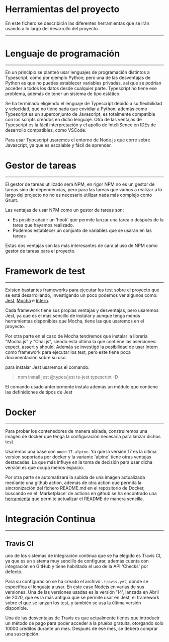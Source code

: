 # Herramientas del proyecto

En este fichero se describirán las diferentes herramientas que se irán usando a lo largo del desarrollo del proyecto. 

---

# Lenguaje de programación
---
En un principio se planteó usar lenguajes de programación distintos a Typescript, como por ejemplo Python; pero una de las desventajas de Python es que no puedes establecer variables privadas, así que se podrían acceder a todos los datos desde cualquier parte. Typescript no tiene ese problema, además de tener un sistema de tipo estático.

Se ha terminado eligiendo el lenguaje de Typescript debido a su flexibilidad y velocidad, que no tiene nada que envidiar a Python; además como Typescript es un superconjunto de Javascript, es totalmente compatible con los scripts creados en dicho lenguaje. Otra de las ventajas de Typescript es la fácil interpretación y el apollo de IntelliSence en IDEs de desarrollo compatibles, como VSCode.

Para usar Typescript usaremos el entorno de Node.js que corre sobre Javascript, ya que es escalable y fácil de aprender.

# Gestor de tareas
---
El gestor de tareas utilizado será NPM, en rigor NPM no es un gestor de tareas sino de dependencias, pero para las tareas que vamos a realizar a lo largo del projecto no no es necesario utilizar nada más complejo como Grunt.

Las ventajas de usar NPM como un gestor de tareas son:
- Es posible añadir un ‘hook’ que permite lanzar una tarea o después de la tarea que hayamos realizado.
- Podemos establecer un conjunto de variables que se usaran en las tareas

Estas dos ventajas son las más interesantes de cara al uso de NPM como gestor de tareas para el proyecto.

# Framework de test
---
Existen bastantes frameworks para ejecutar los test sobre el proyecto que se está desarrollando, investigando un poco podemos ver algunos como: [Jest](https://jestjs.io/es-ES/), [Mocha](https://mochajs.org/) e [Intern](https://theintern.io/). 

Cada framework tiene sus propias ventajas y desventajas, pero usaremos Jest, ya que es el más sencillo de instalar y aunque tenga menos herramientas disponibles que Mocha, tiene las que usaremos en el proyecto.

Por otra parte en el caso de Mocha tendremos que instalar la librería "Mocha.js" y "Chai.js", siendo esta última la que contiene las aserciones: expect, assert y should. Además se investigó la posibilidad de usar Intern como framework para ejecutar los test, pero este tiene poca documentación sobre su uso.

para instalar Jest usaremos el comando:
>npm install jest @types/jest ts-jest typescript -D

El comando usado anteriormente instala además un módulo que contiene las definidiones de tipos de Jest

# Docker
---

Para probar los contenedores de manera aislada, construiremos una imagen de docker que tenga la configuración necesaria para lanzar dichos test.

Usaremos una base con `node:17-alpine`. Ya que la versión 17 es la última version soportada por docker y la variante 'alpine' tiene otras ventajas destacadas. La que más influye en la toma de decisión para usar dicha versión es que ocupa menos espacio.

Por otra parte se automatizará la subida de una imagen actualizada mediante una github action, además de otra action que permita la sincronización del fichero README.md en el repositorio de Docker, buscando en el 'Marketplace' de actions en github se ha encontrado una [herramienta](https://github.com/marketplace/actions/docker-hub-readme-description-sync) que permite actualizar el README de manera sencilla.

# Integración Continua
---

## Travis CI

uno de los sistemas de integración continua que se ha elegido es Travis CI, ya que es un sistema muy sencillo de configurar, además cuenta con integración en GitHub y tiene habilitado el uso de la API 'Checks' por defecto. 

Para su configuración se ha creado el archivo `.travis.yml`, donde se especifica el lenguaje a usar. En este caso Nodejs en varias de sus versiones. Una de las versiones usadas es la versión '14', lanzada en Abril de 2020, que es la más antigua que se permite usar en Jest, el framework sobre el que se lanzan los test, y también se usa la última versión disponible. 

Una de las desventajas de Travis es que actualmente tienes que introducir un método de pago para poder acceder a la prueba gratuita, otorgando solo 10000 créditos durante un mes. Después de ese mes, se deberá comprar una suscripción.

